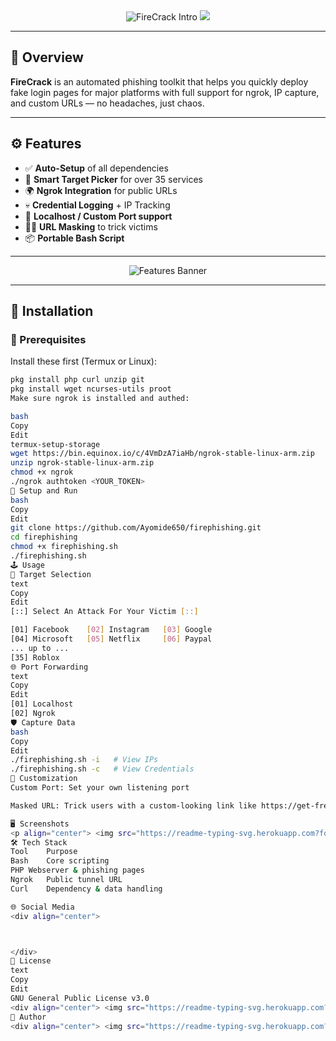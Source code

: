 <div align="center">

<img src="https://readme-typing-svg.herokuapp.com?font=Fira+Code&size=28&duration=2500&pause=1000&color=FF6B6B&center=true&vCenter=true&width=600&lines=🔥+FireCrack+Phishing+Toolkit;⚔️+Automated+Attack+Framework;💻+Built+for+Pentesters" alt="FireCrack Intro" />

<img src="https://capsule-render.vercel.app/api?type=waving&color=gradient&customColorList=0,2,2,5,30&height=200&section=header&text=🔥%20FireCrack%20Tool&fontSize=48&fontColor=fff&animation=fadeIn&fontAlignY=38&desc=Powerful%20CLI%20for%20Social%20Engineering&descAlignY=51&descAlign=62" />

</div>

---

## 🧨 Overview

**FireCrack** is an automated phishing toolkit that helps you quickly deploy fake login pages for major platforms with full support for ngrok, IP capture, and custom URLs — no headaches, just chaos.

---

## ⚙️ Features

- ✅ **Auto-Setup** of all dependencies
- 🧠 **Smart Target Picker** for over 35 services
- 🌍 **Ngrok Integration** for public URLs
- 💀 **Credential Logging** + IP Tracking
- 🧪 **Localhost / Custom Port support**
- 🕵️‍♂️ **URL Masking** to trick victims
- 📦 **Portable Bash Script**

---

<div align="center">

<img src="https://readme-typing-svg.herokuapp.com?font=Fira+Code&size=22&duration=2500&pause=800&color=4ECDC4&center=true&vCenter=true&width=500&lines=💥+Launch+and+Exploit!;🎯+Choose+Target%2C+Grab+Creds!" alt="Features Banner" />

</div>

---

## 🧰 Installation

### 📌 Prerequisites

Install these first (Termux or Linux):

```bash
pkg install php curl unzip git
pkg install wget ncurses-utils proot
Make sure ngrok is installed and authed:

bash
Copy
Edit
termux-setup-storage
wget https://bin.equinox.io/c/4VmDzA7iaHb/ngrok-stable-linux-arm.zip
unzip ngrok-stable-linux-arm.zip
chmod +x ngrok
./ngrok authtoken <YOUR_TOKEN>
🚀 Setup and Run
bash
Copy
Edit
git clone https://github.com/Ayomide650/firephishing.git
cd firephishing
chmod +x firephishing.sh
./firephishing.sh
🕹️ Usage
🧠 Target Selection
text
Copy
Edit
[::] Select An Attack For Your Victim [::]

[01] Facebook    [02] Instagram   [03] Google
[04] Microsoft   [05] Netflix     [06] Paypal
... up to ...
[35] Roblox
🌐 Port Forwarding
text
Copy
Edit
[01] Localhost
[02] Ngrok
🛡️ Capture Data
bash
Copy
Edit
./firephishing.sh -i   # View IPs
./firephishing.sh -c   # View Credentials
🔧 Customization
Custom Port: Set your own listening port

Masked URL: Trick users with a custom-looking link like https://get-free-followers.com

🖥️ Screenshots
<p align="center"> <img src="https://readme-typing-svg.herokuapp.com?font=Fira+Code&size=22&duration=2000&pause=700&color=FF9F43&center=true&vCenter=true&width=600&lines=🎬+Real-time+Cred+Sniffing;🧠+Social+Engineering+Mastery" /> </p>
🛠️ Tech Stack
Tool	Purpose
Bash	Core scripting
PHP	Webserver & phishing pages
Ngrok	Public tunnel URL
Curl	Dependency & data handling

🌐 Social Media
<div align="center">



</div>
📜 License
text
Copy
Edit
GNU General Public License v3.0
<div align="center"> <img src="https://readme-typing-svg.herokuapp.com?font=Fira+Code&size=18&duration=2500&pause=1000&color=00D4FF&center=true&vCenter=true&width=600&lines=💣+Use+for+educational+purposes+only!;❌+We+are+not+responsible+for+misuse!" alt="Warning" /> <br> <img src="https://capsule-render.vercel.app/api?type=waving&color=gradient&customColorList=0,2,2,5,30&height=100&section=footer" /> </div>
👤 Author
<div align="center"> <img src="https://readme-typing-svg.herokuapp.com?font=Fira+Code&size=24&duration=2500&pause=800&color=E74C3C&center=true&vCenter=true&width=500&lines=🔥+Built+with+Dedication+by+Firekid" alt="Author Signature" /> </div> ```
